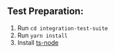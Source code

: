 ## Test Preparation:

1. Run `cd integration-test-suite`
2. Run `yarn install`
3. Install [ts-node](https://typestrong.org/ts-node/)
